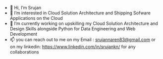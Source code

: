 - 👋 Hi, I’m Srujan
- 👀 I’m interested in Cloud Solution Architecture and Shipping Sofware Applications on the Cloud 
- 🌱 I’m currently working on upskilling my Cloud Solution Architecture and Design Skills alongside Python for Data Engineering and Web Development
- 📫 you can reach out to me on my Email : srujannaren83@gmail.com or on my linkedin: https://www.linkedin.com/in/srujankn/ for any collaborations

<!---
Srujan1993/Srujan1993 is a ✨ special ✨ repository because its `README.md` (this file) appears on your GitHub profile.
You can click the Preview link to take a look at your changes.
--->
